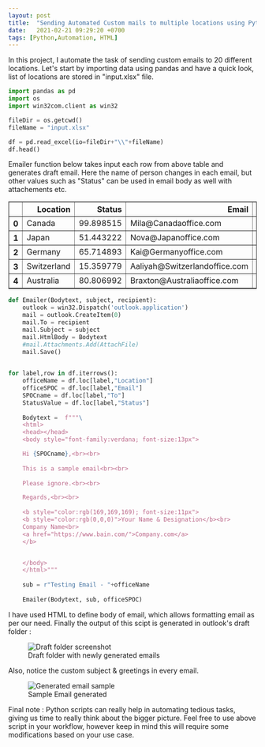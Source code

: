 ```yaml
---
layout: post
title:  "Sending Automated Custom mails to multiple locations using Python"
date:   2021-02-21 09:29:20 +0700
tags: [Python,Automation, HTML]
---
```


In this project, I automate the task of sending custom emails to 20 different locations. Let's start by importing data using pandas and have a quick look,  list of locations are stored in "input.xlsx" file.

```python
import pandas as pd
import os
import win32com.client as win32

fileDir = os.getcwd()
fileName = "input.xlsx"

df = pd.read_excel(io=fileDir+"\\"+fileName)
df.head()
```

Emailer function below takes input each row from above table and generates draft email. Here the name of person changes in each email, but other values such as "Status" can be used in email body as well with attachements etc.


<div>
<style scoped>
    .dataframe tbody tr th:only-of-type {
        vertical-align: middle;
    }

    .dataframe tbody tr th {
        vertical-align: top;
    }

    .dataframe thead th {
        text-align: right;
    }
</style>
<table border="1" class="dataframe">
  <thead>
    <tr style="text-align: right;">
      <th></th>
      <th>Location</th>
      <th>Status</th>
      <th>Email</th>
      <th>To</th>
    </tr>
  </thead>
  <tbody>
    <tr>
      <th>0</th>
      <td>Canada</td>
      <td>99.898515</td>
      <td>Mila@Canadaoffice.com</td>
      <td>Mila</td>
    </tr>
    <tr>
      <th>1</th>
      <td>Japan</td>
      <td>51.443222</td>
      <td>Nova@Japanoffice.com</td>
      <td>Nova</td>
    </tr>
    <tr>
      <th>2</th>
      <td>Germany</td>
      <td>65.714893</td>
      <td>Kai@Germanyoffice.com</td>
      <td>Kai</td>
    </tr>
    <tr>
      <th>3</th>
      <td>Switzerland</td>
      <td>15.359779</td>
      <td>Aaliyah@Switzerlandoffice.com</td>
      <td>Aaliyah</td>
    </tr>
    <tr>
      <th>4</th>
      <td>Australia</td>
      <td>80.806992</td>
      <td>Braxton@Australiaoffice.com</td>
      <td>Braxton</td>
    </tr>
  </tbody>
</table>
</div>




```python
def Emailer(Bodytext, subject, recipient):
    outlook = win32.Dispatch('outlook.application')  
    mail = outlook.CreateItem(0)
    mail.To = recipient
    mail.Subject = subject
    mail.HtmlBody = Bodytext
    #mail.Attachments.Add(AttachFile)
    mail.Save()

    
for label,row in df.iterrows():
    officeName = df.loc[label,"Location"]
    officeSPOC = df.loc[label,"Email"]
    SPOCname = df.loc[label,"To"]
    StatusValue = df.loc[label,"Status"]
     
    Bodytext =  f"""\
    <html>
    <head></head>
    <body style="font-family:verdana; font-size:13px">

    Hi {SPOCname},<br><br>
    
    This is a sample email<br><br>
    
    Please ignore.<br><br>

    Regards,<br><br>
    
    <b style="color:rgb(169,169,169); font-size:11px">
    <b style="color:rgb(0,0,0)">Your Name & Designation</b><br>
    Company Name<br>
    <a href="https://www.bain.com/">Company.com</a>
    </b>


    </body>
    </html>"""
    
    sub = r"Testing Email - "+officeName
    
    Emailer(Bodytext, sub, officeSPOC)
```

I have used HTML to define body of email, which allows formatting email as per our need. Finally the output of this scipt is generated in outlook's draft folder :

<figure>
    <img src="../assets/img/post_img/send-multiple-mails/drafts.png" alt="Draft folder screenshot">
    <figcaption>Draft folder with newly generated emails</figcaption>
</figure>

Also, notice the custom subject & greetings in every email.

<figure>
    <img src="../assets/img/post_img/send-multiple-mails/mail.png" alt="Generated email sample">
    <figcaption>Sample Email generated</figcaption>
</figure>

Final note : Python scripts can really help in automating tedious tasks, giving us time to really think about the bigger picture.  Feel free to use above script in your workflow, however keep in mind this will require some modifications based on your use case.